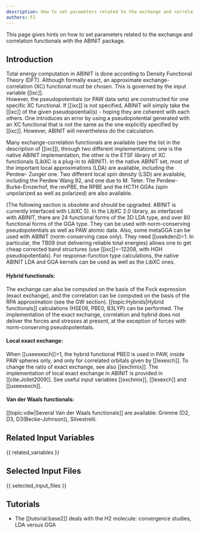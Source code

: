 ```yaml
---
description: How to set parameters related to the exchange and correlation functionals
authors: FJ
---
```

<!--- This is the source file for this topics. Can be edited. -->

This page gives hints on how to set parameters related to the exchange and correlation functionals with the ABINIT package.

## Introduction

Total energy computation in ABINIT is done according to Density Functional
Theory (DFT). Although formally exact, an approximate exchange-correlation
(XC) functional must be chosen. This is governed by the input variable
[[ixc]].  
However, the pseudopotentials (or PAW data sets) are constructed for one
specific XC functional. If [[ixc]] is not specified, ABINIT will simply take
the [[ixc]] of the given pseudopoential(s) - hoping they are coherent with
each others. One introduces an error by using a pseudopotential generated with
an XC functional that is not the same as the one explicitly specified by
[[ixc]]. However, ABINIT will nevertheless do the calculation.

Many exchange-correlation functionals are available (see the list in the
description of [[ixc]]), through two different implementations: one is the
native ABINIT implementation, the other is the ETSF library of XC functionals
(LibXC is a plug-in to ABINIT). In the native ABINIT set, most of the
important local approximations (LDA) are available, including the Perdew-
Zunger one. Two different local spin density (LSD) are available, including
the Perdew Wang 92, and one due to M. Teter. The Perdew-Burke-Ernzerhof, the
revPBE, the RPBE and the HCTH GGAs (spin unpolarized as well as polarized) are
also available.  

(The following section is obsolete and should be upgraded. ABINIT is currently 
interfaced with LibXC 5).
In the LibXC 2.0 library, as interfaced with ABINIT, there are 24 functional
forms of the 3D LDA type, and over 80 functional forms of the GGA type. They
can be used with norm-conserving pseudopotentials as well as PAW atomic data.
Also, some metaGGA can be used with ABINIT (norm-conserving case only). 
They need [[usekden]]=1.
In particular, the TB09 (not delivering reliable total energies) 
allows one to get cheap corrected band structures (use [[ixc]]=-12208, with HGH pseudopotentials).
For response-function type calculations, the native ABINIT LDA and GGA kernels can
be used as well as the LibXC ones.  

#### **Hybrid functionals:**

  
The exchange can also be computed on the basis of the Fock expression (exact
exchange), and the correlation can be computed on the basis of the RPA
approximation (see the GW section). [[topic:Hybrids|Hybrid functionals]]
calculations (HSE06, PBE0, B3LYP) can be performed. The implementation of the
exact exchange, correlation and hybrid does not deliver the forces and
stresses at present, at the exception of forces with norm-conserving
pseudopotentials.

#### **Local exact exchange:**

When [[useexexch]]=1, the hybrid functional PBE0 is used in PAW, inside PAW
spheres only, and only for correlated orbitals given by [[lexexch]]. To change
the ratio of exact exchange, see also [[exchmix]]. The implementation of local
exact exchange in ABINIT is provided in [[cite:Jollet2009]]. See useful input
variables [[exchmix]], [[lexexch]] and [[useexexch]].  
  

#### **Van der Waals functionals:**

  
[[topic:vdw|Several Van der Waals functionals]] are available: Grimme (D2, D3,
D3(Becke-Johnson)), Silvestrelli.



## Related Input Variables

{{ related_variables }}

## Selected Input Files

{{ selected_input_files }}

## Tutorials

* The [[tutorial:base2]] deals with the H2 molecule: convergence studies, LDA versus GGA 

